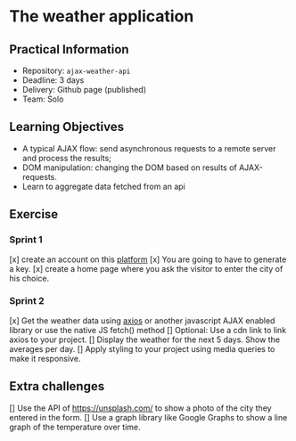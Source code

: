 # The weather application

## Practical Information

* Repository: `ajax-weather-api`
* Deadline: 3 days
* Delivery: Github page (published)
* Team: Solo

## Learning Objectives

* A typical AJAX flow: send asynchronous requests to a remote server and process the results;
* DOM manipulation: changing the DOM based on results of AJAX-requests.
* Learn to aggregate data fetched from an api

## Exercise

### Sprint 1

[x] create an account on this [platform](https://home.openweathermap.org/.)
[x] You are going to have to generate a key.
[x] create a home page where you ask the visitor to enter the city of his choice.

### Sprint 2

[x] Get the weather data using [axios](https://github.com/axios/axios) or another javascript AJAX enabled library or use the native JS fetch() method
[] Optional: Use a cdn link to link axios to your project.
[] Display the weather for the next 5 days. Show the averages per day.
[] Apply styling to your project using media queries to make it responsive.

## Extra challenges

[] Use the API of https://unsplash.com/ to show a photo of the city they entered in the form.
[] Use a graph library like Google Graphs to show a line graph of the temperature over time.
